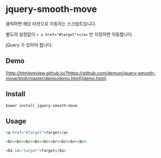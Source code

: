 # jquery-smooth-move

클릭하면 해당 타겟으로 이동하는 스크립트입니다.

별도의 설정없이 `< a href="#target"></a>` 만 지정하면 이동합니다.

jQuery 가 있어야 합니다.

## Demo

[http://htmlpreview.github.io/?https://github.com/demun/jquery-smooth-move/blob/master/demo/demo.html](demo.html)


## Install

```sh
bower install jquery-smooth-move
```

## Usage

```html
<a href="#target">target</a>

<br><br><br><br><br><br><br><br><br>

<h1 id="target">Target</h1>
```
